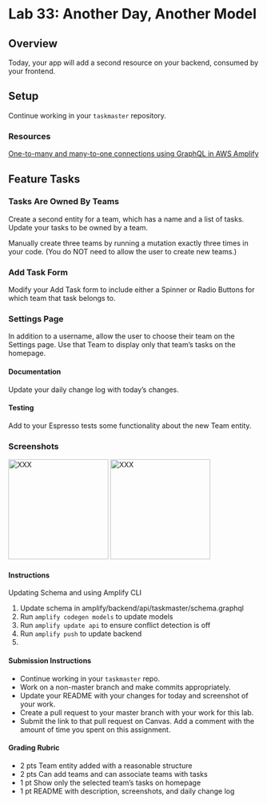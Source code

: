 # Lab 33: Another Day, Another Model

## Overview

Today, your app will add a second resource on your backend, consumed by your frontend.

## Setup

Continue working in your `taskmaster` repository.

### Resources
[One-to-many and many-to-one connections using GraphQL in AWS Amplify](https://docs.amplify.aws/cli/graphql/data-modeling/#has-many-relationship)

## Feature Tasks

### Tasks Are Owned By Teams
Create a second entity for a team, which has a name and a list of tasks. Update your tasks to be owned by a team.

Manually create three teams by running a mutation exactly three times in your code. (You do NOT need to allow the user to create new teams.)

### Add Task Form
Modify your Add Task form to include either a Spinner or Radio Buttons for which team that task belongs to.

### Settings Page
In addition to a username, allow the user to choose their team on the Settings page. Use that Team to display only that team’s tasks on the homepage.

#### Documentation
Update your daily change log with today’s changes.

#### Testing
Add to your Espresso tests some functionality about the new Team entity.

### Screenshots

<img src="../screenshots/lab32/XXX.png" alt="XXX" width="200"/> 
<img src="../screenshots/lab32/XXX.png" alt="XXX" width="200"/> 

#### Instructions
Updating Schema and using Amplify CLI
1. Update schema in amplify/backend/api/taskmaster/schema.graphql
2. Run `amplify codegen models` to update models
3. Run `amplify update api` to ensure conflict detection is off
4. Run `amplify push` to update backend
5. 


#### Submission Instructions
* Continue working in your `taskmaster` repo.
* Work on a non-master branch and make commits appropriately.
* Update your README with your changes for today and screenshot of your work.
* Create a pull request to your master branch with your work for this lab.
* Submit the link to that pull request on Canvas. Add a comment with the amount of time you spent on this assignment.

#### Grading Rubric
* 2 pts Team entity added with a reasonable structure
* 2 pts Can add teams and can associate teams with tasks
* 1 pt Show only the selected team’s tasks on homepage
* 1 pt README with description, screenshots, and daily change log